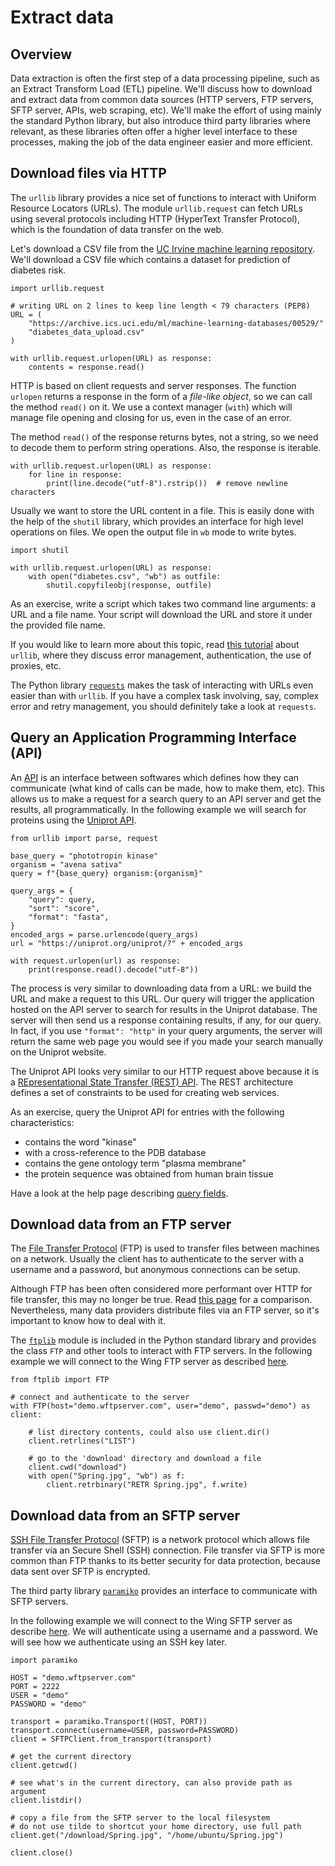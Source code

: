 # Extract data

## Overview

Data extraction is often the first step of a data processing pipeline, such as
an Extract Transform Load (ETL) pipeline. We'll discuss how to download and
extract data from common data sources (HTTP servers, FTP servers, SFTP server,
APIs, web scraping, etc). We'll make the effort of using mainly the standard
Python library, but also introduce third party libraries where relevant, as
these libraries often offer a higher level interface to these processes, making
the job of the data engineer easier and more efficient.

## Download files via HTTP

The `urllib` library provides a nice set of functions to interact with Uniform
Resource Locators (URLs). The module `urllib.request` can fetch URLs using
several protocols including HTTP (HyperText Transfer Protocol), which is the
foundation of data transfer on the web.

Let's download a CSV file from the [UC Irvine machine learning
repository](https://archive.ics.uci.edu/ml/index.php). We'll download a CSV
file which contains a dataset for prediction of diabetes risk.

```
import urllib.request

# writing URL on 2 lines to keep line length < 79 characters (PEP8)
URL = (
    "https://archive.ics.uci.edu/ml/machine-learning-databases/00529/"
    "diabetes_data_upload.csv"
)

with urllib.request.urlopen(URL) as response:
    contents = response.read()
```

HTTP is based on client requests and server responses. The function `urlopen`
returns a response in the form of a *file-like object*, so we can call the
method `read()` on it. We use a context manager (`with`) which will manage file
opening and closing for us, even in the case of an error.

The method `read()` of the response returns bytes, not a string, so we need to
decode them to perform string operations. Also, the response is iterable.

```
with urllib.request.urlopen(URL) as response:
    for line in response:
        print(line.decode("utf-8").rstrip())  # remove newline characters
```

Usually we want to store the URL content in a file. This is easily done with
the help of the `shutil` library, which provides an interface for high level
operations on files. We open the output file in `wb` mode to write bytes.

```
import shutil

with urllib.request.urlopen(URL) as response:
    with open("diabetes.csv", "wb") as outfile:
        shutil.copyfileobj(response, outfile)
```

As an exercise, write a script which takes two command line arguments: a URL
and a file name. Your script will download the URL and store it under the
provided file name.

If you would like to learn more about this topic, read [this
tutorial](https://docs.python.org/3/library/urllib.request.html) about
`urllib`, where they discuss error management, authentication, the use of
proxies, etc.

The Python library [`requests`](https://requests.readthedocs.io/en/master)
makes the task of interacting with URLs even easier than with `urllib`. If you
have a complex task involving, say, complex error and retry management, you should definitely take a look at `requests`.

## Query an Application Programming Interface (API)

An [API](https://en.wikipedia.org/wiki/API) is an interface between softwares
which defines how they can communicate (what kind of calls can be made, how to
make them, etc). This allows us to make a request for a search query to an API
server and get the results, all programmatically. In the following example we
will search for proteins using the [Uniprot
API](https://www.uniprot.org/help/api_queries).

```
from urllib import parse, request

base_query = "phototropin kinase"
organism = "avena sativa"
query = f"{base_query} organism:{organism}"

query_args = {
    "query": query,
    "sort": "score",
    "format": "fasta",
}
encoded_args = parse.urlencode(query_args)
url = "https://uniprot.org/uniprot/?" + encoded_args

with request.urlopen(url) as response:
    print(response.read().decode("utf-8"))
```

The process is very similar to downloading data from a URL: we build the URL
and make a request to this URL. Our query will trigger the application hosted
on the API server to search for results in the Uniprot database. The server
will then send us a response containing results, if any, for our query. In
fact, if you use `"format": "http"` in your query arguments, the server will
return the same web page you would see if you made your search manually on the
Uniprot website.

The Uniprot API looks very similar to our HTTP request above because it is a
[REpresentational State Transfer (REST)
API](https://en.wikipedia.org/wiki/Representational_state_transfer). The REST
architecture defines a set of constraints to be used for creating web services.

As an exercise, query the Uniprot API for entries with the following
characteristics:

* contains the word "kinase"
* with a cross-reference to the PDB database
* contains the gene ontology term "plasma membrane"
* the protein sequence was obtained from human brain tissue

Have a look at the help page describing [query
fields](https://www.uniprot.org/help/query-fields).

## Download data from an FTP server

The [File Transfer
Protocol](https://en.wikipedia.org/wiki/File_Transfer_Protocol) (FTP) is used to transfer files between machines on a network. Usually the client has to authenticate to the server with a username and a password, but anonymous connections can be setup.

Although FTP has been often considered more performant over HTTP for
file transfer, this may no longer be true. Read [this
page](https://daniel.haxx.se/docs/ftp-vs-http.html) for a comparison.
Nevertheless, many data providers distribute files via an FTP server, so it's
important to know how to deal with it.

The [`ftplib`](https://docs.python.org/3/library/ftplib.html) module is included in the Python standard library and provides the class `FTP` and other tools to interact with FTP servers. In the following example we will connect to the Wing FTP server as described
[here](https://www.wftpserver.com/onlinedemo.htm).

```
from ftplib import FTP

# connect and authenticate to the server
with FTP(host="demo.wftpserver.com", user="demo", passwd="demo") as client:

    # list directory contents, could also use client.dir()
    client.retrlines("LIST")

    # go to the 'download' directory and download a file
    client.cwd("download")
    with open("Spring.jpg", "wb") as f:
        client.retrbinary("RETR Spring.jpg", f.write)
```

## Download data from an SFTP server

[SSH File Transfer
Protocol](https://en.wikipedia.org/wiki/SSH_File_Transfer_Protocol) (SFTP) is a
network protocol which allows file transfer via an Secure Shell (SSH)
connection. File transfer via SFTP is more common than FTP thanks to its better
security for data protection, because data sent over SFTP is encrypted.

The third party library [`paramiko`](docs.paramiko.org/en/stable/)
provides an interface to communicate with SFTP servers.

In the following example we will connect to the Wing SFTP server as describe
[here](https://www.wftpserver.com/onlinedemo.htm). We will authenticate using a
username and a password. We will see how we authenticate using an SSH key
later.

```
import paramiko

HOST = "demo.wftpserver.com"
PORT = 2222
USER = "demo"
PASSWORD = "demo"

transport = paramiko.Transport((HOST, PORT))
transport.connect(username=USER, password=PASSWORD)
client = SFTPClient.from_transport(transport)

# get the current directory
client.getcwd()

# see what's in the current directory, can also provide path as argument
client.listdir()

# copy a file from the SFTP server to the local filesystem
# do not use tilde to shortcut your home directory, use full path
client.get("/download/Spring.jpg", "/home/ubuntu/Spring.jpg")

client.close()
```
